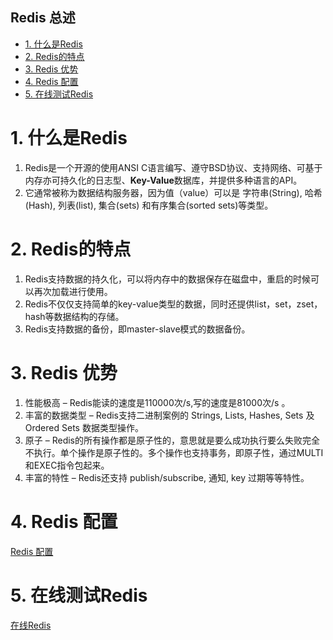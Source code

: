 Redis 总述
---

<!-- TOC -->

- [1. 什么是Redis](#1-什么是redis)
- [2. Redis的特点](#2-redis的特点)
- [3. Redis 优势](#3-redis-优势)
- [4. Redis 配置](#4-redis-配置)
- [5. 在线测试Redis](#5-在线测试redis)

<!-- /TOC -->

# 1. 什么是Redis
1. Redis是一个开源的使用ANSI C语言编写、遵守BSD协议、支持网络、可基于内存亦可持久化的日志型、**Key-Value**数据库，并提供多种语言的API。
2. 它通常被称为数据结构服务器，因为值（value）可以是 字符串(String), 哈希(Hash), 列表(list), 集合(sets) 和有序集合(sorted sets)等类型。

# 2. Redis的特点
1. Redis支持数据的持久化，可以将内存中的数据保存在磁盘中，重启的时候可以再次加载进行使用。 
2. Redis不仅仅支持简单的key-value类型的数据，同时还提供list，set，zset，hash等数据结构的存储。
3. Redis支持数据的备份，即master-slave模式的数据备份。 

# 3. Redis 优势
1. 性能极高 – Redis能读的速度是110000次/s,写的速度是81000次/s 。
2. 丰富的数据类型 – Redis支持二进制案例的 Strings, Lists, Hashes, Sets 及 Ordered Sets 数据类型操作。
3. 原子 – Redis的所有操作都是原子性的，意思就是要么成功执行要么失败完全不执行。单个操作是原子性的。多个操作也支持事务，即原子性，通过MULTI和EXEC指令包起来。
4. 丰富的特性 – Redis还支持 publish/subscribe, 通知, key 过期等等特性。

# 4. Redis 配置
<a href = "https://www.runoob.com/redis/redis-conf.html">Redis 配置</a>

# 5. 在线测试Redis
<a href = "http://try.redis.io/">在线Redis</a>